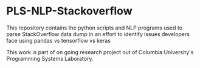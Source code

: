 # PLS-NLP-Stackoverflow
This repository contains the python scripts and NLP programs used to parse StackOverflow data dump in an effort to identify issues
developers face using pandas vs tensorflow vs keras

This work is part of on going research project out of Columbia University's Programming Systems Laboratory. 
